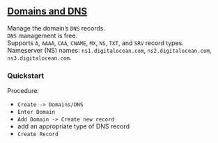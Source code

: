## [Domains and DNS](https://www.digitalocean.com/docs/networking/dns/)

Manage the domain’s `DNS` records.  
`DNS` management is free.  
Supports `A`, `AAAA`, `CAA`, `CNAME`, `MX`, `NS`, `TXT`, and `SRV` record types.  
Nameserver (NS) names: `ns1.digitalocean.com`, `ns2.digitalocean.com`, `ns3.digitalocean.com`.  

### Quickstart

Procedure:
* `Create -> Domains/DNS`
* `Enter Domain`
* `Add Domain -> Create new record`
* add an appropriate type of DNS record
* `Create Record`

